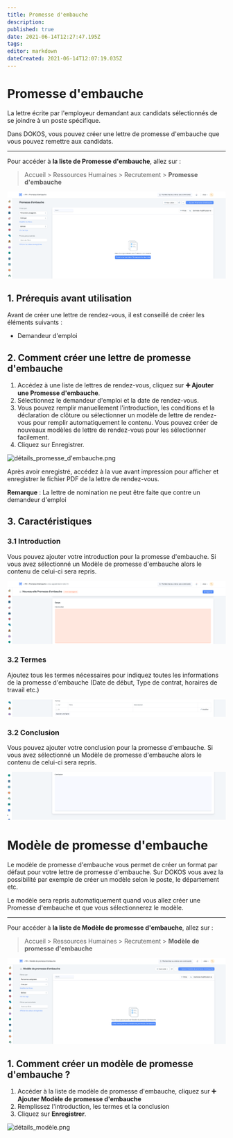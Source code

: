 ```yaml
---
title: Promesse d'embauche
description: 
published: true
date: 2021-06-14T12:27:47.195Z
tags: 
editor: markdown
dateCreated: 2021-06-14T12:07:19.035Z
---
```


# Promesse d'embauche

La lettre écrite par l'employeur demandant aux candidats sélectionnés de se joindre à un poste spécifique.

Dans DOKOS, vous pouvez créer une lettre de promesse d'embauche que vous pouvez remettre aux candidats. 

---

Pour accéder à **la liste de Promesse d'embauche**, allez sur :

> Accueil > Ressources Humaines > Recrutement > **Promesse d'embauche**

![liste_promesse_d'embauche.png](/content/rh/appointment-letter/liste_promesse_d'embauche.png)


## 1. Prérequis avant utilisation

Avant de créer une lettre de rendez-vous, il est conseillé de créer les éléments suivants :

- Demandeur d'emploi

## 2. Comment créer une lettre de promesse d'embauche

1. Accédez à une liste de lettres de rendez-vous, cliquez sur **:heavy_plus_sign: Ajouter une Promesse d'embauche**.
2. Sélectionnez le demandeur d'emploi et la date de rendez-vous.
3. Vous pouvez remplir manuellement l'introduction, les conditions et la déclaration de clôture ou sélectionner un modèle de lettre de rendez-vous pour remplir automatiquement le contenu. Vous pouvez créer de nouveaux modèles de lettre de rendez-vous pour les sélectionner facilement.
4. Cliquez sur Enregistrer.

![détails_promesse_d'embauche.png](/content/rh/appointment-letter/détails_promesse_d'embauche.png)

Après avoir enregistré, accédez à la vue avant impression pour afficher et enregistrer le fichier PDF de la lettre de rendez-vous.

**Remarque** : La lettre de nomination ne peut être faite que contre un demandeur d'emploi

## 3. Caractéristiques

### 3.1 Introduction

Vous pouvez ajouter votre introduction pour la promesse d'embauche. Si vous avez sélectionné un Modèle de promesse d'embauche alors le contenu de celui-ci sera repris.

![introduction_promesse.png](/content/rh/appointment-letter/introduction_promesse.png)

### 3.2 Termes

Ajoutez tous les termes nécessaires pour indiquez toutes les informations de la promesse d'embauche (Date de début, Type de contrat, horaires de travail etc.)

![termes_promesse.png](/content/rh/appointment-letter/termes_promesse.png)

### 3.2 Conclusion

Vous pouvez ajouter votre conclusion pour la promesse d'embauche. Si vous avez sélectionné un Modèle de promesse d'embauche alors le contenu de celui-ci sera repris.

![conclusion_promesse.png](/content/rh/appointment-letter/conclusion_promesse.png)

# Modèle de promesse d'embauche

Le modèle de promesse d'embauche vous permet de créer un format par défaut pour votre lettre de promesse d'embauche. Sur DOKOS vous avez la possibilité par exemple de créer un modèle selon le poste, le département etc. 

Le modèle sera repris automatiquement quand vous allez créer une Promesse d'embauche et que vous sélectionnerez le modèle.

---

Pour accéder à **la liste de Modèle de promesse d'embauche**, allez sur :

> Accueil > Ressources Humaines > Recrutement > **Modèle de promesse d'embauche**

![liste_promesse_d'embauche.png](/content/rh/appointment-letter-template/liste_promesse_d'embauche.png)

## 1. Comment créer un modèle de promesse d'embauche ?

1. Accéder à la liste de modèle de promesse d'embauche, cliquez sur **:heavy_plus_sign: Ajouter Modèle de promesse d'embauche**
2. Remplissez l'introduction, les termes et la conclusion
3. Cliquez sur **Enregistrer**.

![détails_modèle.png](/content/rh/appointment-letter-template/détails_modèle.png)